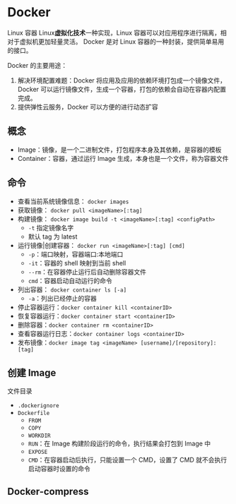 # Docker

Linux 容器 Linux**虚拟化技术**一种实现，Linux 容器可以对应用程序进行隔离，相对于虚拟机更加轻量灵活。
Docker 是对 Linux 容器的一种封装，提供简单易用的接口。

Docker 的主要用途：

1. 解决环境配置难题：Docker 将应用及应用的依赖环境打包成一个镜像文件，Docker 可以运行镜像文件，生成一个容器，打包的依赖会自动在容器内配置完成。
2. 提供弹性云服务，Docker 可以方便的进行动态扩容

## 概念

- Image：镜像，是一个二进制文件，打包程序本身及其依赖，是容器的模板
- Container：容器，通过运行 Image 生成，本身也是一个文件，称为容器文件

## 命令

- 查看当前系统镜像信息： `docker images`
- 获取镜像： `docker pull <imageName>[:tag]`
- 构建镜像： `docker image build -t <imageName>[:tag] <configPath>`
  - `-t` 指定镜像名字
  - 默认 tag 为 latest
- 运行镜像|创建容器： `docker run <imageName>[:tag] [cmd]`
  - `-p`：端口映射，容器端口:本地端口
  - `-it`：容器的 shell 映射到当前 shell
  - `--rm`：在容器停止运行后自动删除容器文件
  - `cmd`：容器启动自动运行的命令
- 列出容器： `docker container ls [-a]`
  - `-a`：列出已经停止的容器
- 停止容器运行：`docker container kill <containerID>`
- 恢复容器运行：`docker container start <containerID>`
- 删除容器：`docker container rm <containerID>`
- 查看容器运行日志：`docker container logs <containerID>`
- 发布镜像：`docker image tag <imageName> [username]/[repository]:[tag]`

## 创建 Image

文件目录

- `.dockerignore`
- `Dockerfile`
  - `FROM`
  - `COPY`
  - `WORKDIR`
  - `RUN`：在 Image 构建阶段运行的命令，执行结果会打包到 Image 中
  - `EXPOSE`
  - `CMD`：在容器启动后执行，只能设置一个 CMD，设置了 CMD 就不会执行启动容器时设置的命令

## Docker-compress
